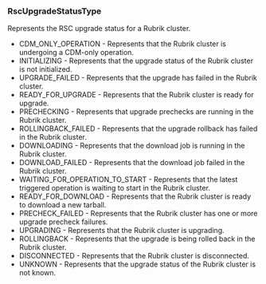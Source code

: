 ### RscUpgradeStatusType
Represents the RSC upgrade status for a Rubrik cluster.

- CDM_ONLY_OPERATION - Represents that the Rubrik cluster is undergoing a CDM-only operation.
- INITIALIZING - Represents that the upgrade status of the Rubrik cluster is not initialized.
- UPGRADE_FAILED - Represents that the upgrade has failed in the Rubrik cluster.
- READY_FOR_UPGRADE - Represents that the Rubrik cluster is ready for upgrade.
- PRECHECKING - Represents that upgrade prechecks are running in the Rubrik cluster.
- ROLLINGBACK_FAILED - Represents that the upgrade rollback has failed in the Rubrik cluster.
- DOWNLOADING - Represents that the download job is running in the Rubrik cluster.
- DOWNLOAD_FAILED - Represents that the download job failed in the Rubrik cluster.
- WAITING_FOR_OPERATION_TO_START - Represents that the latest triggered operation is waiting to start in the Rubrik cluster.
- READY_FOR_DOWNLOAD - Represents that the Rubrik cluster is ready to download a new tarball.
- PRECHECK_FAILED - Represents that the Rubrik cluster has one or more upgrade precheck failures.
- UPGRADING - Represents that the Rubrik cluster is upgrading.
- ROLLINGBACK - Represents that the upgrade is being rolled back in the Rubrik cluster.
- DISCONNECTED - Represents that the Rubrik cluster is disconnected.
- UNKNOWN - Represents that the upgrade status of the Rubrik cluster is not known.
